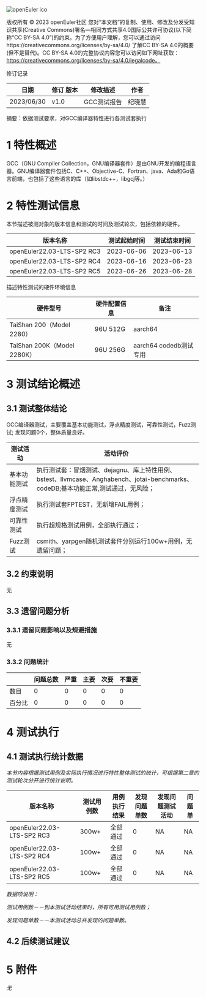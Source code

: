 ![openEuler ico](../../images/openEuler.png)

版权所有 © 2023  openEuler社区
 您对“本文档”的复制、使用、修改及分发受知识共享(Creative Commons)署名—相同方式共享4.0国际公共许可协议(以下简称“CC BY-SA 4.0”)的约束。为了方便用户理解，您可以通过访问https://creativecommons.org/licenses/by-sa/4.0/ 了解CC BY-SA 4.0的概要 (但不是替代)。CC BY-SA 4.0的完整协议内容您可以访问如下网址获取：https://creativecommons.org/licenses/by-sa/4.0/legalcode。

修订记录

| 日期        | 修订   版本 | 修改描述 | 作者 |
| ----       | ----------- | -------- | ---- |
| 2023/06/30 |   v1.0      | GCC测试报告 | 纪晓慧 |


摘要：依据测试要求，对GCC编译器特性进行各测试套执行

 

# 1     特性概述

GCC（GNU Compiler Collection，GNU编译器套件）是由GNU开发的编程语言器。GNU编译器套件包括C、C++、Objective-C、Fortran、java、Ada和Go语言前端，也包括了这些语言的库（如libstdc++，libgcj等。）

# 2     特性测试信息

本节描述被测对象的版本信息和测试的时间及测试轮次，包括依赖的硬件。

| 版本名称 | 测试起始时间 | 测试结束时间 |
| -------- | ------------ | ------------ |
| openEuler22.03-LTS-SP2 RC3 | 2023-06-06 | 2023-06-13 |
| openEuler22.03-LTS-SP2 RC4 | 2023-06-16 | 2023-06-23 |
| openEuler22.03-LTS-SP2 RC5 | 2023-06-26 | 2023-06-28 |

描述特性测试的硬件环境信息

| 硬件型号 | 硬件配置信息 | 备注 |
| -------- | ------------ | ---- |
| TaiShan 200（Model 2280） | 96U 512G | aarch64 |
| TaiShan 200K（Model 2280K） | 96U 256G | aarch64 codedb测试专用 |


# 3     测试结论概述

## 3.1   测试整体结论

GCC编译器测试，主要覆盖基本功能测试，浮点精度测试，可靠性测试，Fuzz测试; 发现问题0个，整体质量良好。

| 测试活动 | 活动评价 |
| -------- | -------- |
| 基本功能测试 | 执行测试套：冒烟测试、dejagnu、库上特性用例、bstest、llvmcase、Anghabench、jotai-benchmarks、codeDB;基本功能正常,测试通过，无风险； |
| 浮点精度测试 | 执行测试套FPTEST，无新增FAIL用例； |
| 可靠性测试 | 执行超规格测试用例，全部执行通过； |
| Fuzz测试 | csmith、yarpgen随机测试套件分别运行100w+用例，无遗留问题； |


## 3.2   约束说明

无

## 3.3   遗留问题分析

### 3.3.1 遗留问题影响以及规避措施

无

### 3.3.2 问题统计

|        | 问题总数 | 严重 | 主要 | 次要 | 不重要 |
| ------ | -------- | ---- | ---- | ---- | ------ |
| 数目   |  0      | 0     |  0   | 0     | 0       |
| 百分比 |  0    |  0    |  0    |  0    |  0      |

# 4     测试执行

## 4.1   测试执行统计数据

*本节内容根据测试用例及实际执行情况进行特性整体测试的统计，可根据第二章的测试轮次分开进行统计说明。*

| 版本名称 | 测试用例数 | 用例执行结果 | 发现问题单数 | 发现问题测试活动|问题单 |
| -------- | ---------- | --------- | ------------|---------- | ------------ |
| openEuler22.03-LTS-SP2 RC3 | 300w+ | 全部通过 | 0 | NA | NA |
| openEuler22.03-LTS-SP2 RC4 | 100w+ | 全部通过 | 0 | NA | NA |
| openEuler22.03-LTS-SP2 RC5 | 100w+ | 全部通过 | 0 | NA | NA |

*数据项说明：*

*测试用例数－－到本测试活动结束时，所有可用测试用例数；*

*发现问题单数－－本测试活动总共发现的问题单数。*

## 4.2   后续测试建议


# 5     附件

*无*

 



 

 
